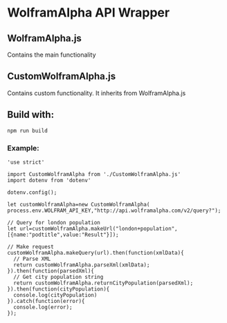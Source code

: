 # WolframAlpha API Wrapper

## WolframAlpha.js
Contains the main functionality

## CustomWolframAlpha.js
Contains custom functionality. It inherits from WolframAlpha.js

## Build with:
```
npm run build
```

### Example:

```
'use strict'

import CustomWolframAlpha from './CustomWolframAlpha.js'
import dotenv from 'dotenv'

dotenv.config();

let customWolframAlpha=new CustomWolframAlpha( process.env.WOLFRAM_API_KEY,"http://api.wolframalpha.com/v2/query?");

// Query for london population
let url=customWolframAlpha.makeUrl("london+population",[{name:"podtitle",value:"Result"}]);

// Make request
customWolframAlpha.makeQuery(url).then(function(xmlData){
  // Parse XML
  return customWolframAlpha.parseXml(xmlData);
}).then(function(parsedXml){
  // Get city population string
  return customWolframAlpha.returnCityPopulation(parsedXml);
}).then(function(cityPopulation){
  console.log(cityPopulation)
}).catch(function(error){
  console.log(error);
});
```
